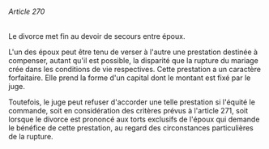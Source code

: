 ###### Article 270

Le divorce met fin au devoir de secours entre époux.

L'un des époux peut être tenu de verser à l'autre une prestation destinée à compenser, autant qu'il est possible, la disparité que la rupture du mariage crée dans les conditions de vie respectives. Cette prestation a un caractère forfaitaire. Elle prend la forme d'un capital dont le montant est fixé par le juge.

Toutefois, le juge peut refuser d'accorder une telle prestation si l'équité le commande, soit en considération des critères prévus à l'article 271, soit lorsque le divorce est prononcé aux torts exclusifs de l'époux qui demande le bénéfice de cette prestation, au regard des circonstances particulières de la rupture.

